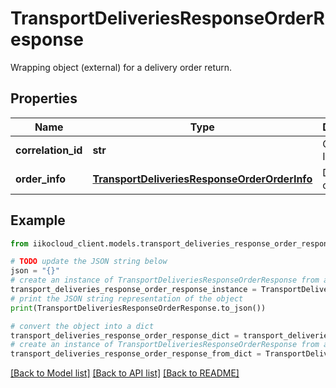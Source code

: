 # TransportDeliveriesResponseOrderResponse

Wrapping object (external) for a delivery order return.

## Properties

Name | Type | Description | Notes
------------ | ------------- | ------------- | -------------
**correlation_id** | **str** | Operation ID. | 
**order_info** | [**TransportDeliveriesResponseOrderOrderInfo**](TransportDeliveriesResponseOrderOrderInfo.md) | Delivery order. | 

## Example

```python
from iikocloud_client.models.transport_deliveries_response_order_response import TransportDeliveriesResponseOrderResponse

# TODO update the JSON string below
json = "{}"
# create an instance of TransportDeliveriesResponseOrderResponse from a JSON string
transport_deliveries_response_order_response_instance = TransportDeliveriesResponseOrderResponse.from_json(json)
# print the JSON string representation of the object
print(TransportDeliveriesResponseOrderResponse.to_json())

# convert the object into a dict
transport_deliveries_response_order_response_dict = transport_deliveries_response_order_response_instance.to_dict()
# create an instance of TransportDeliveriesResponseOrderResponse from a dict
transport_deliveries_response_order_response_from_dict = TransportDeliveriesResponseOrderResponse.from_dict(transport_deliveries_response_order_response_dict)
```
[[Back to Model list]](../README.md#documentation-for-models) [[Back to API list]](../README.md#documentation-for-api-endpoints) [[Back to README]](../README.md)


